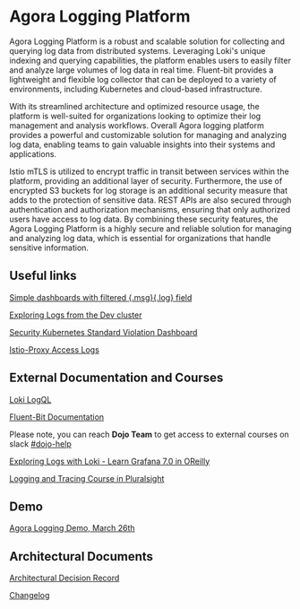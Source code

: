 # Agora Logging Platform 

Agora Logging Platform is a robust and scalable solution for collecting and querying log data from distributed systems. Leveraging Loki's unique indexing and querying capabilities, the platform enables users to easily filter and analyze large volumes of log data in real time. Fluent-bit provides a lightweight and flexible log collector that can be deployed to a variety of environments, including Kubernetes and cloud-based infrastructure. 

With its streamlined architecture and optimized resource usage, the platform is well-suited for organizations looking to optimize their log management and analysis workflows. Overall Agora logging platform provides a powerful and customizable solution for managing and analyzing log data, enabling teams to gain valuable insights into their systems and applications.

Istio mTLS is utilized to encrypt traffic in transit between services within the platform, providing an additional layer of security. Furthermore, the use of encrypted S3 buckets for log storage is an additional security measure that adds to the protection of sensitive data. REST APIs are also secured through authentication and authorization mechanisms, ensuring that only authorized users have access to log data. By combining these security features, the Agora Logging Platform is a highly secure and reliable solution for managing and analyzing log data, which is essential for organizations that handle sensitive information.


## Useful links

[Simple dashboards with filtered {.msg}{.log} field](https://observability.cityos-dev.woven-planet.tech/grafana/goto/Q-TkANBVk?orgId=1)

[Exploring Logs from the Dev cluster](https://observability.cityos-dev.woven-planet.tech/grafana/goto/9yxiANf4z?orgId=1)

[Security Kubernetes Standard Violation Dashboard](https://observability.cityos-dev.woven-planet.tech/grafana/goto/Q_Y60Nf4k?orgId=1)

[Istio-Proxy Access Logs](https://observability.cityos-dev.woven-planet.tech/grafana/goto/l7vR1NB4k?orgId=1)


## External Documentation and Courses

[Loki LogQL](https://grafana.com/docs/loki/v2.6.x/logql/)

[Fluent-Bit Documentation](https://docs.fluentbit.io/manual/)

Please note, you can reach **Dojo Team** to get access to external courses on slack [#dojo-help](https://woven-by-toyota.slack.com/archives/CDXFXTEBZ)

[Exploring Logs with Loki - Learn Grafana 7.0 in OReilly](https://learning.oreilly.com/library/view/learn-grafana-7-0/9781838826581/1a312c0c-d812-4017-90cf-e83ce1662610.xhtml)

[Logging and Tracing Course in Pluralsight](https://app.pluralsight.com/course-player?clipId=ab2ee6b2-e769-437a-8e19-aaa841f9bedf)

## Demo

[Agora Logging Demo, March 26th](Recording)

## Architectural Documents

[Architectural Decision Record](https://docs.google.com/document/d/1byyy8Nhy3dlRw-UJsUQNzKAFjUWfTdz4ZcihG_1F5BA/edit)

[Changelog](https://github.com/wp-wcm/city/blob/main/infrastructure/k8s/common/logging/changelog/CHANGELOG.md)
